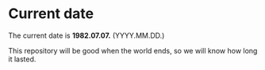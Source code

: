 # Current date

The current date is **1982.07.07.** (YYYY.MM.DD.)

This repository will be good when the world ends, so we will know how long it lasted.